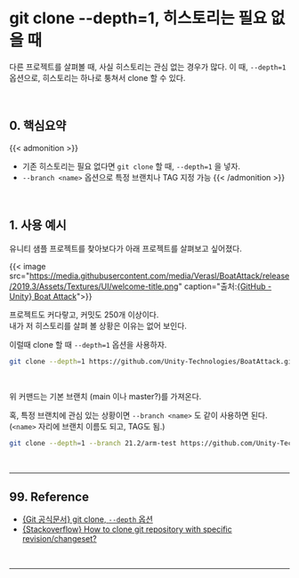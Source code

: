 # git clone --depth=1, 히스토리는 필요 없을 때


다른 프로젝트를 살펴볼 때, 사실 히스토리는 관심 없는 경우가 많다. 이 때, `--depth=1` 옵션으로, 히스토리는 하나로 퉁쳐서 clone 할 수 있다.
<!--more-->

<br/>

## 0. 핵심요약

{{< admonition >}}
- 기존 히스토리는 필요 없다면 `git clone` 할 때, `--depth=1` 을 넣자.
- `--branch <name>` 옵션으로 특정 브랜치나 TAG 지정 가능
{{< /admonition >}}

<br/>

## 1. 사용 예시

유니티 샘플 프로젝트를 찾아보다가 아래 프로젝트를 살펴보고 싶어졌다.  

{{< image src="https://media.githubusercontent.com/media/Verasl/BoatAttack/release/2019.3/Assets/Textures/UI/welcome-title.png" caption="출처:[{GitHub - Unity} Boat Attack](https://github.com/Unity-Technologies/BoatAttack)">}}

프로젝트도 커다랗고, 커밋도 250개 이상이다.  
내가 저 히스토리를 살펴 볼 상황은 이유는 없어 보인다.  

이럴때 clone 할 때 `--depth=1` 옵션을 사용하자.

```bash
git clone --depth=1 https://github.com/Unity-Technologies/BoatAttack.git
```

<br/>

위 커맨드는 기본 브랜치 (main 이나 master?)를 가져온다.  

혹, 특정 브랜치에 관심 있는 상황이면 `--branch <name>` 도 같이 사용하면 된다.  
(`<name>` 자리에 브랜치 이름도 되고, TAG도 됨.)

```bash
git clone --depth=1 --branch 21.2/arm-test https://github.com/Unity-Technologies/BoatAttack.git BoatAttackArmBranch
```

<br/>

---

## 99. Reference
- [{Git 공식문서} git clone, `--depth` 옵션](https://git-scm.com/docs/git-clone#Documentation/git-clone.txt---depthltdepthgt)
- [{Stackoverflow} How to clone git repository with specific revision/changeset?](https://stackoverflow.com/a/51771769)

<br/>

---
